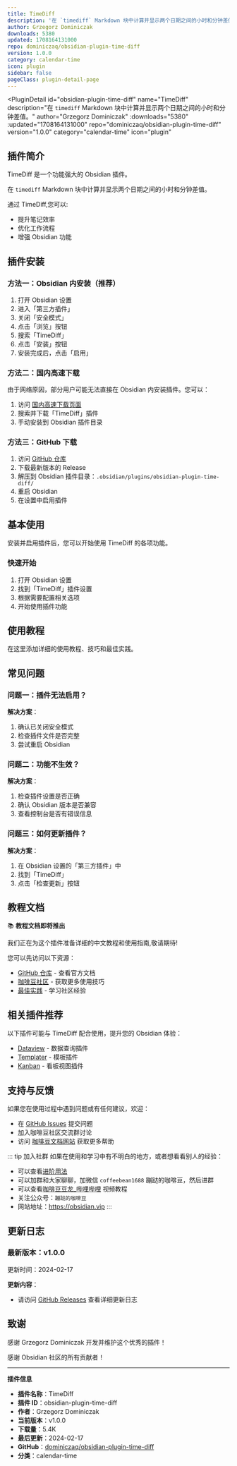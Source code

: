 ```yaml
---
title: TimeDiff
description: '在 `timediff` Markdown 块中计算并显示两个日期之间的小时和分钟差值。'
author: Grzegorz Dominiczak
downloads: 5380
updated: 1708164131000
repo: dominiczaq/obsidian-plugin-time-diff
version: 1.0.0
category: calendar-time
icon: plugin
sidebar: false
pageClass: plugin-detail-page
---
```


<PluginDetail
  id="obsidian-plugin-time-diff"
  name="TimeDiff"
  description="在 `timediff` Markdown 块中计算并显示两个日期之间的小时和分钟差值。"
  author="Grzegorz Dominiczak"
  :downloads="5380"
  :updated="1708164131000"
  repo="dominiczaq/obsidian-plugin-time-diff"
  version="1.0.0"
  category="calendar-time"
  icon="plugin"
>

<!-- AUTO_GENERATED_START -->
## 插件简介

TimeDiff 是一个功能强大的 Obsidian 插件。

在 `timediff` Markdown 块中计算并显示两个日期之间的小时和分钟差值。

通过 TimeDiff,您可以:

- 提升笔记效率
- 优化工作流程
- 增强 Obsidian 功能

<!-- AUTO_GENERATED_END -->

<!-- AUTO_GENERATED_START -->
## 插件安装

### 方法一：Obsidian 内安装（推荐）

1. 打开 Obsidian 设置
2. 进入「第三方插件」
3. 关闭「安全模式」
4. 点击「浏览」按钮
5. 搜索「TimeDiff」
6. 点击「安装」按钮
7. 安装完成后，点击「启用」

### 方法二：国内高速下载

由于网络原因，部分用户可能无法直接在 Obsidian 内安装插件。您可以：

1. 访问 [国内高速下载页面](/zh/documentation/obsidian-plugins-download.html)
2. 搜索并下载「TimeDiff」插件
3. 手动安装到 Obsidian 插件目录

### 方法三：GitHub 下载

1. 访问 [GitHub 仓库](https://github.com/dominiczaq/obsidian-plugin-time-diff)
2. 下载最新版本的 Release
3. 解压到 Obsidian 插件目录：`.obsidian/plugins/obsidian-plugin-time-diff/`
4. 重启 Obsidian
5. 在设置中启用插件

## 基本使用

安装并启用插件后，您可以开始使用 TimeDiff 的各项功能。

### 快速开始

1. 打开 Obsidian 设置
2. 找到「TimeDiff」插件设置
3. 根据需要配置相关选项
4. 开始使用插件功能

<!-- AUTO_GENERATED_END -->

<!-- CUSTOM_CONTENT_START:tutorial -->
## 使用教程

在这里添加详细的使用教程、技巧和最佳实践。

<!-- CUSTOM_CONTENT_END:tutorial -->

<!-- SHARED_CONTENT_START -->
## 常见问题

### 问题一：插件无法启用？

**解决方案**：
1. 确认已关闭安全模式
2. 检查插件文件是否完整
3. 尝试重启 Obsidian

### 问题二：功能不生效？

**解决方案**：
1. 检查插件设置是否正确
2. 确认 Obsidian 版本是否兼容
3. 查看控制台是否有错误信息

### 问题三：如何更新插件？

**解决方案**：
1. 在 Obsidian 设置的「第三方插件」中
2. 找到「TimeDiff」
3. 点击「检查更新」按钮

## 教程文档

📚 **教程文档即将推出**

我们正在为这个插件准备详细的中文教程和使用指南,敬请期待!

您可以先访问以下资源：
- [GitHub 仓库](https://github.com/dominiczaq/obsidian-plugin-time-diff) - 查看官方文档
- [咖啡豆社区](/zh/bases/) - 获取更多使用技巧
- [最佳实践](/zh/best-practices/) - 学习社区经验

## 相关插件推荐

以下插件可能与 TimeDiff 配合使用，提升您的 Obsidian 体验：

- [Dataview](/zh/plugins/dataview.html) - 数据查询插件
- [Templater](/zh/plugins/templater-obsidian.html) - 模板插件
- [Kanban](/zh/plugins/obsidian-kanban.html) - 看板视图插件

## 支持与反馈

如果您在使用过程中遇到问题或有任何建议，欢迎：

- 在 [GitHub Issues](https://github.com/dominiczaq/obsidian-plugin-time-diff/issues) 提交问题
- 加入咖啡豆社区交流群讨论
- 访问 [咖啡豆文档网站](https://obsidian.vip) 获取更多帮助

::: tip 加入社群
如果在使用和学习中有不明白的地方，或者想看看别人的经验：
- 可以查看[进阶用法](/zh/advanced)
- 可以加群和大家聊聊，加微信 `coffeebean1688` 蹦跶的咖啡豆，然后进群
- 可以查看[咖啡豆豆龙_哔哩哔哩](https://space.bilibili.com/618777356) 视频教程
- 关注公众号：`蹦跶的咖啡豆`
- 网站地址：https://obsidian.vip
:::
<!-- SHARED_CONTENT_END -->

<!-- AUTO_GENERATED_START -->
## 更新日志

### 最新版本：v1.0.0

更新时间：2024-02-17

**更新内容**：
- 请访问 [GitHub Releases](https://github.com/dominiczaq/obsidian-plugin-time-diff/releases) 查看详细更新日志

## 致谢

感谢 Grzegorz Dominiczak 开发并维护这个优秀的插件！

感谢 Obsidian 社区的所有贡献者！

---

**插件信息**
- **插件名称**：TimeDiff
- **插件 ID**：obsidian-plugin-time-diff
- **作者**：Grzegorz Dominiczak
- **当前版本**：v1.0.0
- **下载量**：5.4K
- **最后更新**：2024-02-17
- **GitHub**：[dominiczaq/obsidian-plugin-time-diff](https://github.com/dominiczaq/obsidian-plugin-time-diff)
- **分类**：calendar-time
<!-- AUTO_GENERATED_END -->

</PluginDetail>

